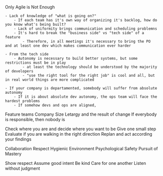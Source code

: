 Only Agile is Not Enough

	- Lack of knowledge of "what is going on?"
		- If each team has it's own way of organizing it's backlog, how do you know what's being built?
		- Lack of uniformity brings communication and scheduling problemns
		- It's hard to break the "business side" vs "tech side" of a feature
			- Therefore, in all meetings it's necessary to bring the PO and at least one dev which makes communication ever harder
		
	- From the tech side
		- Autonomy is necessary to build better systems, but some restrictions must be in play
			- at least the technology should be understood by the majority of developers
			- "use the right tool for the right job" is cool and all, but in real world things are more complicated
			
	- If your company is departamented, somebody will suffer from absolute autonomy
		- If it is about absolute dev autonomy, the ops team will face the hardest problems
		- If somehow devs and ops are aligned, 
		
		

Feature teams
Company Size
Letargy and the result of change
If everybody is responsible, then nobody is


Check where you are and decide where you want to be
Give one small step
Evaluate if you are walking in the right direction
Replan and act according your findings


Collaboration
Respect
Hygienic Environment
Psychological Safety
Pursuit of Mastery



Show respect
Assume good intent
Be kind
Care for one another
Listen without judgment

